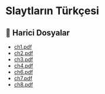 # Slaytların Türkçesi


<!--Index-->

## 📂 Harici Dosyalar

- [ch1.pdf](./ch1.pdf)
- [ch2.pdf](./ch2.pdf)
- [ch3.pdf](./ch3.pdf)
- [ch4.pdf](./ch4.pdf)
- [ch6.pdf](./ch6.pdf)
- [ch7.pdf](./ch7.pdf)
- [ch8.pdf](./ch8.pdf)


<!--Index-->

